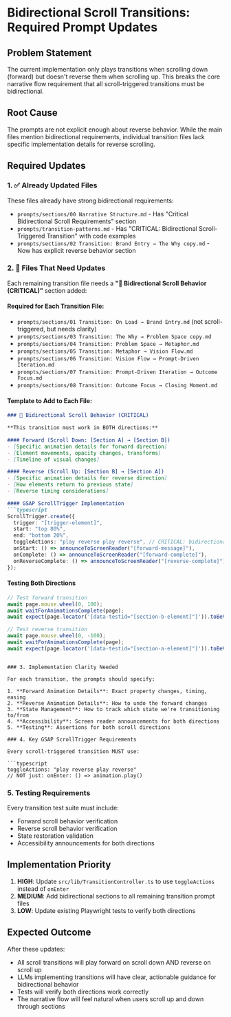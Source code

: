 # Bidirectional Scroll Transitions: Required Prompt Updates

## Problem Statement

The current implementation only plays transitions when scrolling down (forward) but doesn't reverse them when scrolling up. This breaks the core narrative flow requirement that all scroll-triggered transitions must be bidirectional.

## Root Cause

The prompts are not explicit enough about reverse behavior. While the main files mention bidirectional requirements, individual transition files lack specific implementation details for reverse scrolling.

## Required Updates

### 1. ✅ Already Updated Files

These files already have strong bidirectional requirements:

- `prompts/sections/00 Narrative Structure.md` - Has "Critical Bidirectional Scroll Requirements" section
- `prompts/transition-patterns.md` - Has "CRITICAL: Bidirectional Scroll-Triggered Transition" with code examples
- `prompts/sections/02 Transition: Brand Entry → The Why copy.md` - Now has explicit reverse behavior section

### 2. 🔧 Files That Need Updates

Each remaining transition file needs a **"🔄 Bidirectional Scroll Behavior (CRITICAL)"** section added:

#### Required for Each Transition File:

- `prompts/sections/01 Transition: On Load → Brand Entry.md` (not scroll-triggered, but needs clarity)
- `prompts/sections/03 Transition: The Why → Problem Space copy.md`
- `prompts/sections/04 Transition: Problem Space → Metaphor.md`
- `prompts/sections/05 Transition: Metaphor → Vision Flow.md`
- `prompts/sections/06 Transition: Vision Flow → Prompt-Driven Iteration.md`
- `prompts/sections/07 Transition: Prompt-Driven Iteration → Outcome Focus.md`
- `prompts/sections/08 Transition: Outcome Focus → Closing Moment.md`

#### Template to Add to Each File:

```markdown
### 🔄 Bidirectional Scroll Behavior (CRITICAL)

**This transition must work in BOTH directions:**

#### Forward (Scroll Down: [Section A] → [Section B])
- [Specific animation details for forward direction]
- [Element movements, opacity changes, transforms]
- [Timeline of visual changes]

#### Reverse (Scroll Up: [Section B] → [Section A])
- [Specific animation details for reverse direction]
- [How elements return to previous state]
- [Reverse timing considerations]

#### GSAP ScrollTrigger Implementation
```typescript
ScrollTrigger.create({
  trigger: "[trigger-element]",
  start: "top 80%",
  end: "bottom 20%",
  toggleActions: "play reverse play reverse", // CRITICAL: bidirectional
  onStart: () => announceToScreenReader("[forward-message]"),
  onComplete: () => announceToScreenReader("[forward-complete]"),
  onReverseComplete: () => announceToScreenReader("[reverse-complete]")
});
```

#### Testing Both Directions
```typescript
// Test forward transition
await page.mouse.wheel(0, 100);
await waitForAnimationsComplete(page);
await expect(page.locator('[data-testid="[section-b-element]"]')).toBeVisible();

// Test reverse transition
await page.mouse.wheel(0, -100);
await waitForAnimationsComplete(page);
await expect(page.locator('[data-testid="[section-a-element]"]')).toBeVisible();
```
```

### 3. Implementation Clarity Needed

For each transition, the prompts should specify:

1. **Forward Animation Details**: Exact property changes, timing, easing
2. **Reverse Animation Details**: How to undo the forward changes
3. **State Management**: How to track which state we're transitioning to/from
4. **Accessibility**: Screen reader announcements for both directions
5. **Testing**: Assertions for both scroll directions

### 4. Key GSAP ScrollTrigger Requirements

Every scroll-triggered transition MUST use:

```typescript
toggleActions: "play reverse play reverse"
// NOT just: onEnter: () => animation.play()
```

### 5. Testing Requirements

Every transition test suite must include:

- Forward scroll behavior verification
- Reverse scroll behavior verification  
- State restoration validation
- Accessibility announcements for both directions

## Implementation Priority

1. **HIGH**: Update `src/lib/TransitionController.ts` to use `toggleActions` instead of `onEnter`
2. **MEDIUM**: Add bidirectional sections to all remaining transition prompt files
3. **LOW**: Update existing Playwright tests to verify both directions

## Expected Outcome

After these updates:
- All scroll transitions will play forward on scroll down AND reverse on scroll up
- LLMs implementing transitions will have clear, actionable guidance for bidirectional behavior
- Tests will verify both directions work correctly
- The narrative flow will feel natural when users scroll up and down through sections
